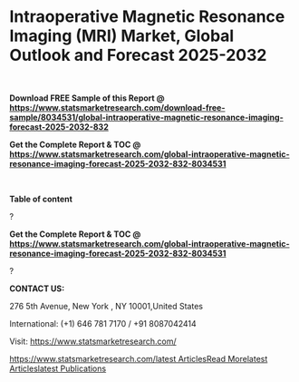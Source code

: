 <h1>Intraoperative Magnetic Resonance Imaging (MRI) Market, Global Outlook and Forecast 2025-2032</h1><br/><p><strong>Download FREE Sample of this Report @ <a href="https://www.statsmarketresearch.com/download-free-sample/8034531/global-intraoperative-magnetic-resonance-imaging-forecast-2025-2032-832">https://www.statsmarketresearch.com/download-free-sample/8034531/global-intraoperative-magnetic-resonance-imaging-forecast-2025-2032-832</a></strong></p>
 
 
 
 <div><b>Get the Complete Report & TOC @ <a href="https://www.statsmarketresearch.com/global-intraoperative-magnetic-resonance-imaging-forecast-2025-2032-832-8034531">https://www.statsmarketresearch.com/global-intraoperative-magnetic-resonance-imaging-forecast-2025-2032-832-8034531</a></b></div>
 
 
 
 <p><br />
 
 <b>Table of content</b></p>
 
 
 
 <p>? </p>
 
 
 
 <div><b>Get the Complete Report & TOC @ <a href="https://www.statsmarketresearch.com/global-intraoperative-magnetic-resonance-imaging-forecast-2025-2032-832-8034531">https://www.statsmarketresearch.com/global-intraoperative-magnetic-resonance-imaging-forecast-2025-2032-832-8034531</a></b></div>
 
 
 
 <p>? </p>
 
 
 
 <p><b>CONTACT US:</b><br />
 
 276 5th Avenue, New York , NY 10001,United States<br />
 
 International: (+1) 646 781 7170 / +91 8087042414<br />
 
 Visit: <a href="https://www.statsmarketresearch.com/">https://www.statsmarketresearch.com/</a><br />
 
 <a href="https://gyeongbokgung.com">https://www.statsmarketresearch.com/</a><a href="https://hallyeomaritime.com">latest Articles</a><a href="https://jingwansa.com">Read More</a><a href="https://nguoiviet.jp/">latest Articles</a><a href="https://www.intelmarketresearch.com/">latest Publications</a></p>